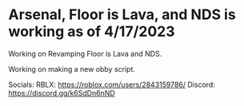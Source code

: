 # Arsenal, Floor is Lava, and NDS is working as of 4/17/2023

Working on Revamping Floor is Lava and NDS.

Working on making a new obby script.

Socials:
RBLX: https://roblox.com/users/2843159786/
Discord: https://discord.gg/k6SdDn6nND


